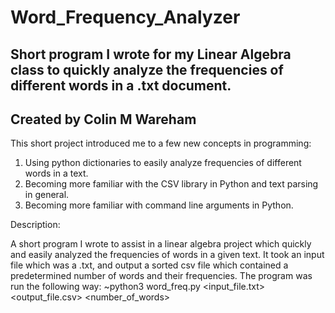 # Word_Frequency_Analyzer
Short program I wrote for my Linear Algebra class to quickly analyze the frequencies of different words in a .txt document.
---------------------------------------------------
 Created by Colin M Wareham
---------------------------------------------------
This short project introduced me to a few new concepts in programming:
1. Using python dictionaries to easily analyze frequencies of different words in a text.
2. Becoming more familiar with the CSV library in Python and text parsing in general.
3. Becoming more familiar with command line arguments in Python.

Description:

A short program I wrote to assist in a linear algebra project which quickly and easily analyzed the frequencies of words in a given text.
It took an input file which was a .txt, and output a sorted csv file which contained a predetermined number of words and their frequencies.
The program was run the following way: ~python3 word_freq.py <input_file.txt> <output_file.csv> <number_of_words>
